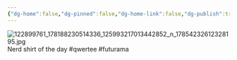 ```yaml
---
{"dg-home":false,"dg-pinned":false,"dg-home-link":false,"dg-publish":true,"tags":["dgblip"],"disabled rules":["yaml-title","yaml-title-alias","file-name-heading"],"title":"philipp on instagram @ 2020-10-29","created-date":"2020-10-29T07:55:00","updated-date":"2025-05-02T17:43:07","dg-path":"blips/17854232612328195.md","permalink":"/blips/17854232612328195/","dgPassFrontmatter":true}
---
```



![122899761_178188230514336_125993217013442852_n_17854232612328195.jpg](/img/user/attachments/122899761_178188230514336_125993217013442852_n_17854232612328195.jpg)
Nerd shirt of the day #qwertee #futurama



